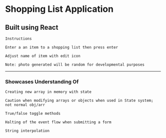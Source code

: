 # Shopping List Application

## Built using React
` Instructions `

` Enter a an item to a shopping list then press enter `

` Adjust name of item with edit icon `

` Note: photo generated will be random for developmental purposes `

---

### Showcases Understanding Of
` Creating new array in memory with state `

` Caution when modifying arrays or objects when used in State system; not normal obj/arr `

` True/false toggle methods `

` Halting of the event flow when submitting a form `

` String interpolation `

` `

` `

` `

` `

` `

` `
